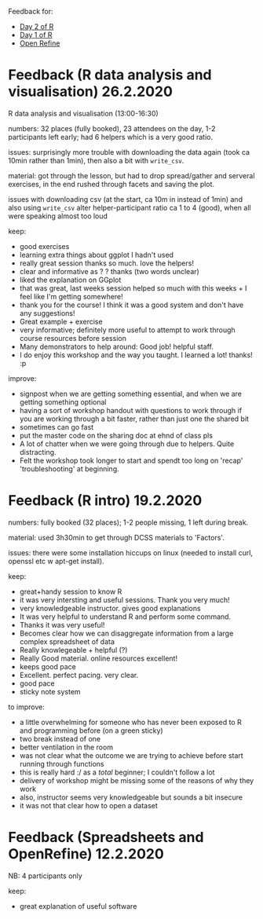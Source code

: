
Feedback for:

* [Day 2 of R](feedback-r-data-analysis-and-visualisation-2622020)
* [Day 1 of R](feedback-r-intro-1922020)
* [Open Refine](feedback-spreadsheets-and-openrefine-1222020)

# Feedback (R data analysis and visualisation) 26.2.2020

 R data analysis and visualisation (13:00-16:30)

 numbers: 32 places (fully booked), 23 attendees on the day, 1-2 participants left early;
          had 6 helpers which is a very good ratio.
 
 issues: surprisingly more trouble with downloading the data again (took ca 10min rather than 1min), 
         then also a bit with `write_csv`.
 
 material: got through the lesson, but had to drop spread/gather and serveral exercises, 
           in the end rushed through facets and saving the plot.
 
 issues with downloading csv (at the start, ca 10m in instead of 1min) and also using `write_csv` alter
 helper-participant ratio ca 1 to 4 (good), when all were speaking almost too loud

 keep:
 + good exercises 
 + learning extra things about ggplot I hadn't used
 + really great session thanks so much. love the helpers!
 + clear and informative as ? ? thanks   (two words unclear) 
 + liked the explanation on GGplot
 + that was great, last weeks session helped so much with this weeks + I feel like I'm getting somewhere!
 + thank you for the course! I think it was a good system and don't have any suggestions!
 + Great example + exercise
 + very informative; definitely more useful to attempt to work through course resources before session
 + Many demonstrators to help around: Good job! helpful staff.
 + I do enjoy this workshop and the way you taught. I learned a lot! thanks! :p

 improve:
 - signpost when we are getting something essential, and when we are getting something optional
 - having a sort of workshop handout with questions to work through if you are working through a bit faster,
   rather than just one the shared bit
 - sometimes can go fast
 - put the master code on the sharing doc at ehnd of class pls
 - A lot of chatter when we were going through due to helpers. Quite distracting.
 - Felt the workshop took longer to start and spendt too long on 'recap' 'troubleshooting' at beginning.


# Feedback (R intro) 19.2.2020

numbers: fully booked (32 places); 1-2 people missing, 1 left during break.

material: used 3h30min to get through DCSS materials to 'Factors'.

issues: there were some installation hiccups on linux (needed to install curl, openssl etc w apt-get install).

keep:
+ great+handy session to know R
+ it was very intersting and useful sessions. Thank you very much!
+ very knowledgeable instructor. gives good explanations
+ It was very helpful to understand R and perform some command.
+ Thanks it was very useful!
+ Becomes clear how we can disaggregate information from a large complex spreadsheet of data
+ Really knowlegeable + helpful (?)
+ Really Good material. online resources excellent!
+ keeps good pace
+ Excellent. perfect pacing. very clear.
+ good pace
+ sticky note system

to improve:
- a little overwhelming for someone who has never been exposed to R and programming before (on a green sticky)
- two break instead of one
- better ventilation in the room
- was not clear what the outcome we are trying to achieve before start running through functions
- this is really hard :/ as a _total_ beginner; I couldn't follow a lot
- delivery of workshop might be missing some of the reasons of why they work
- also, instructor seems very knowledgeable but sounds a bit insecure
- it was not that clear how to open a dataset

# Feedback (Spreadsheets and OpenRefine) 12.2.2020

NB: 4 participants only

keep:
 + great explanation of useful software

